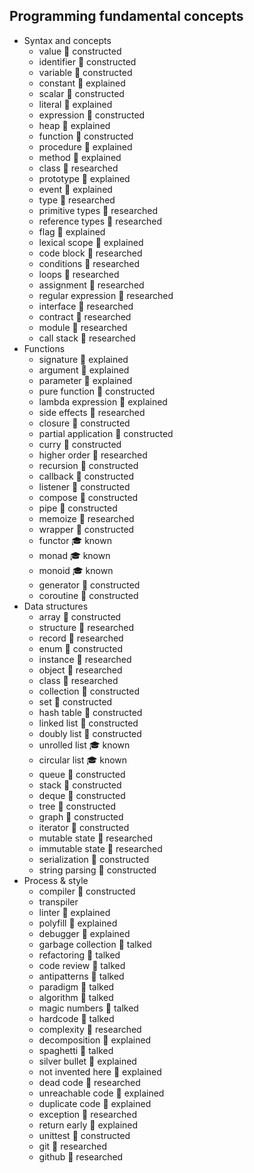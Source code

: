 ## Programming fundamental concepts

- Syntax and concepts
  - value 🚀 constructed
  - identifier 🚀 constructed
  - variable 🚀 constructed
  - constant 🙋 explained
  - scalar 🚀 constructed
  - literal 🙋 explained
  - expression 🚀 constructed
  - heap 🙋 explained
  - function 🚀 constructed
  - procedure 🙋 explained
  - method 🙋 explained
  - class 🔬 researched
  - prototype 🙋 explained
  - event  🙋 explained
  - type 🔬 researched
  - primitive types 🔬 researched
  - reference types 🔬 researched
  - flag 🙋 explained
  - lexical scope 🙋 explained
  - code block 🔬 researched
  - conditions 🔬 researched
  - loops 🔬 researched
  - assignment 🔬 researched
  - regular expression 🔬 researched
  - interface 🔬 researched
  - contract 🔬 researched
  - module 🔬 researched
  - call stack 🔬 researched
- Functions
  - signature 🙋 explained
  - argument 🙋 explained
  - parameter 🙋 explained
  - pure function 🚀 constructed
  - lambda expression 🙋 explained
  - side effects 🔬 researched
  - closure 🚀 constructed
  - partial application 🚀 constructed
  - curry 🚀 constructed
  - higher order 🔬 researched
  - recursion 🚀 constructed
  - callback 🚀 constructed
  - listener 🚀 constructed
  - compose 🚀 constructed
  - pipe 🚀 constructed
  - memoize 🔬 researched
  - wrapper 🚀 constructed
  - functor 🎓 known
  - monad 🎓 known
  - monoid 🎓 known
  - generator 🚀 constructed
  - coroutine 🚀 constructed
- Data structures
  - array 🚀 constructed
  - structure 🔬 researched
  - record 🔬 researched
  - enum 🚀 constructed
  - instance 🔬 researched
  - object 🔬 researched
  - class 🔬 researched
  - collection 🚀 constructed
  - set 🚀 constructed
  - hash table 🚀 constructed
  - linked list 🚀 constructed
  - doubly list 🚀 constructed
  - unrolled list 🎓 known
  - circular list 🎓 known
  - queue 🚀 constructed
  - stack 🚀 constructed
  - deque 🚀 constructed
  - tree 🚀 constructed
  - graph 🚀 constructed
  - iterator 🚀 constructed
  - mutable state 🔬 researched
  - immutable state 🔬 researched
  - serialization 🚀 constructed
  - string parsing 🚀 constructed
- Process & style
  - compiler 🚀 constructed
  - transpiler
  - linter 🙋 explained
  - polyfill 🙋 explained
  - debugger 🙋 explained
  - garbage collection 📢 talked
  - refactoring 📢 talked
  - code review 📢 talked
  - antipatterns 📢 talked
  - paradigm 📢 talked
  - algorithm 📢 talked
  - magic numbers 📢 talked
  - hardcode 📢 talked
  - complexity 🔬 researched
  - decomposition 🙋 explained
  - spaghetti 📢 talked
  - silver bullet 🙋 explained
  - not invented here 🙋 explained
  - dead code 🔬 researched
  - unreachable code 🙋 explained
  - duplicate code 🙋 explained
  - exception 🔬 researched
  - return early 🙋 explained
  - unittest 🚀 constructed
  - git 🔬 researched
  - github 🔬 researched
